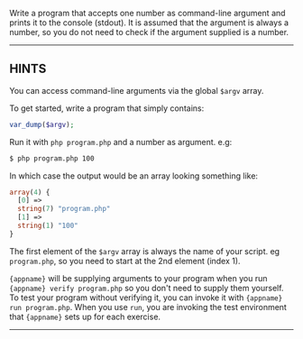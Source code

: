 Write a program that accepts one number as command-line argument and prints it to the console (stdout). It is assumed that the argument is always a number, so you do not need to check if the argument supplied is a number.

----------------------------------------------------------------------
## HINTS

You can access command-line arguments via the global `$argv` array.

To get started, write a program that simply contains:

```php
var_dump($argv);
```

Run it with `php program.php` and a number as argument. e.g:

```sh
$ php program.php 100
```

In which case the output would be an array looking something like:

```php
array(4) {
  [0] =>
  string(7) "program.php"
  [1] =>
  string(1) "100"
}
```

The first element of the `$argv` array is always the name of your script. eg `program.php`, so you need to start at the 2nd element (index 1).

`{appname}` will be supplying arguments to your program when you run `{appname} verify program.php` so you don't need to supply them yourself. To test your program without verifying it, you can invoke it with `{appname} run program.php`. When you use `run`, you are invoking the test environment that `{appname}` sets up for each exercise.

----------------------------------------------------------------------